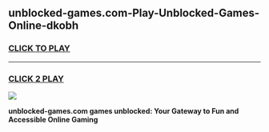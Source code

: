 
## unblocked-games.com-Play-Unblocked-Games-Online-dkobh
<h3>
<a href="https://premium76.site?title=unblocked-games.com&ref=24A">CLICK TO PLAY</a></h3>
<hr>

<h3>
<a href="https://premium76.site?title=unblocked-games.com&ref=24A">CLICK 2 PLAY</a>
  
</h3>

<a href="https://premium76.site?title=unblocked-games.com&ref=24A"><img src="https://clearcache.store/games.png"></a>


**unblocked-games.com games unblocked: Your Gateway to Fun and Accessible Online Gaming**
